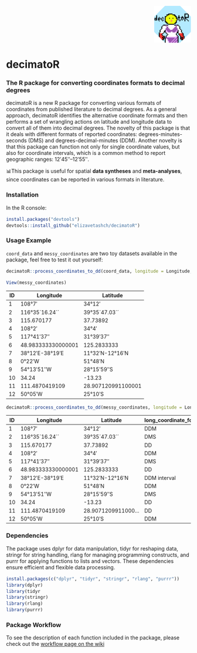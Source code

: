 <p align="right">
  <img src="documentation/decimatoR_logo.png" alt="logo" width="100">
</p>

# decimatoR 
### The R package for converting coordinates formats to decimal degrees
decimatoR is a new R package for converting various formats of coordinates from published literature to decimal degrees. As a general approach, decimatoR identifies the alternative coordinate formats and then performs a set of wrangling actions on latitude and longitude data to convert all of them into decimal degrees. The novelty of this package is that it deals with different formats of reported coordinates: degrees-minutes-seconds (DMS) and degrees-decimal-minutes (DDM). Another novelty is that this package can function not only for single coordinate values, but also for coordinate intervals, which is a common method to report geographic ranges: 12ʹ45ʺ–12ʹ55ʺ. 


📊This package is useful for spatial **data syntheses** and **meta-analyses**, since coordinates can be reported in various formats in literature. 

### Installation 
In the R console: 

```R
install.packages("devtools")
devtools::install_github("elizavetashch/decimatoR")
```

### Usage Example
`coord_data` and `messy_coordinates` are two toy datasets available in the package, feel free to test it out yourself: 
```R
decimatoR::process_coordinates_to_dd(coord_data, longitude = Longitude, latitude = Latitude)
```

```R
View(messy_coordinates)
```

| ID  | Longitude            | Latitude             |
|-----|----------------------|----------------------|
| 1   | 108°7′              | 34°12′              |
| 2   | 116°35´16.24´´      | 39°35´47.03´´       |
| 3   | 115.670177          | 37.73892            |
| 4   | 108°2′              | 34°4′               |
| 5   | 117°41′37″          | 31°39′37″          |
| 6   | 48.983333330000001  | 125.2833333        |
| 7   | 38°12ʹE-38°19ʹE     | 11°32ʹN-12°16ʹN    |
| 8   | 0°22ʹW              | 51°48ʹN            |
| 9   | 54°13ʹ51ʺW         | 28°15ʹ59ʺS         |
| 10  | 34.24               | -13.23              |
| 11  | 111.4870419109      | 28.907120991100001  |
| 12  | 50°05ʹW             | 25°10ʹS            |

```R
decimatoR::process_coordinates_to_dd(messy_coordinates, longitude = Longitude, latitude = Latitude)
```
| ID  | Longitude            | Latitude             | long_coordinate_format | lat_coordinate_format | longitude_decimal | latitude_decimal |
|-----|----------------------|----------------------|------------------------|-----------------------|-------------------|------------------|
| 1   | 108°7′              | 34°12′              | DDM                    | DDM                   | 108.0             | 34.2             |
| 2   | 116°35´16.24´´      | 39°35´47.03´´       | DMS                    | DMS                   | 117.0             | 39.6             |
| 3   | 115.670177          | 37.73892            | DD                     | DD                    | 116.0             | 37.7             |
| 4   | 108°2′              | 34°4′               | DDM                    | DDM                   | 108.0             | 34.1             |
| 5   | 117°41′37″          | 31°39′37″          | DMS                    | DMS                   | 118.0             | 31.7             |
| 6   | 48.983333330000001  | 125.2833333        | DD                     | NA                    | 49.0              | 125.0            |
| 7   | 38°12ʹE-38°19ʹE     | 11°32ʹN-12°16ʹN    | DDM interval           | NA                    | 38.2              | 11.5             |
| 8   | 0°22ʹW              | 51°48ʹN            | DDM                    | DDM                   | -0.367            | 51.8             |
| 9   | 54°13ʹ51ʺW         | 28°15ʹ59ʺS         | DMS                    | DMS                   | -54.2             | -28.3            |
| 10  | 34.24               | -13.23              | DD                     | DD                    | 34.2              | -13.2            |
| 11  | 111.4870419109      | 28.9071209911000…  | DD                     | DD                    | 111.0             | 28.9             |
| 12  | 50°05ʹW             | 25°10ʹS            | DDM                    | DDM                   | -50.1             | -25.2            |


### Dependencies 

The package uses dplyr for data manipulation, tidyr for reshaping data, stringr for string handling, rlang for managing programming constructs, and purrr for applying functions to lists and vectors. These dependencies ensure efficient and flexible data processing.
```R
install.packages(c("dplyr", "tidyr", "stringr", "rlang", "purrr"))
library(dplyr)
library(tidyr
library(stringr)
library(rlang)
library(purrr)
```
### Package Workflow 
To see the description of each function included in the package, please check out the [workflow page on the wiki](https://github.com/elizavetashch/decimatoR/wiki/The-decimatoR-workflow)


